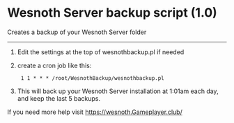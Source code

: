 # Wesnoth Server backup script (1.0)
Creates a backup of your Wesnoth Server folder

---

1. Edit the settings at the top of wesnothbackup.pl if needed
2. create a cron job like this:

        1 1 * * * /root/WesnothBackup/wesnothbackup.pl

3. This will back up your Wesnoth Server installation at 1:01am each day, and keep the last 5 backups.

If you need more help visit https://wesnoth.Gameplayer.club/
